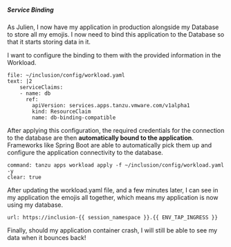 ##### Service Binding

As Julien, I now have my application in production alongside my Database to store all my emojis.
I now need to bind this application to the Database so that it starts storing data in it. 

I want to configure the binding to them with the provided information in the Workload.
```editor:append-lines-to-file
file: ~/inclusion/config/workload.yaml
text: |2
    serviceClaims:
    - name: db
      ref:
        apiVersion: services.apps.tanzu.vmware.com/v1alpha1
        kind: ResourceClaim
        name: db-binding-compatible
```

After applying this configuration, the required credentials for the connection to the database are then **automatically bound to the application**.   Frameworks like Spring Boot are able to automatically pick them up and configure the application connectivity to the database.

```terminal:execute
command: tanzu apps workload apply -f ~/inclusion/config/workload.yaml -y
clear: true
```

After updating the workload.yaml file, and a few minutes later, I can see in my application the emojis all together, which means my application is now using my database. 
```dashboard:open-url
url: https://inclusion-{{ session_namespace }}.{{ ENV_TAP_INGRESS }}
```

Finally, should my application container crash, I will still be able to see my data when it bounces back!
